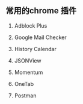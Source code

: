 ## 常用的chrome 插件

1.  Adblock Plus

2. Google Mail Checker

3. History Calendar

4. JSONView

5. Momentum

6. OneTab
7. Postman
